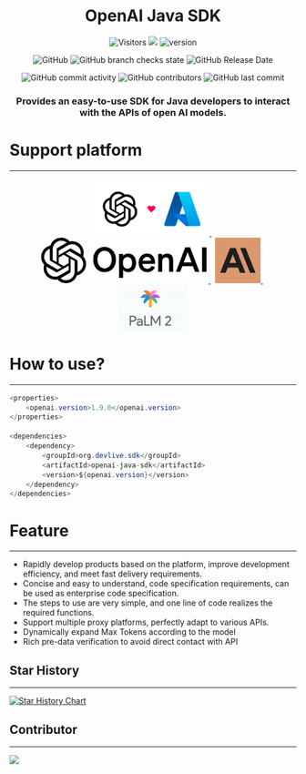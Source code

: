 <div align="center">

# OpenAI Java SDK

![Visitors](https://api.visitorbadge.io/api/visitors?path=https%3A%2F%2Fgithub.com%2Fdevlive-community%2Fopenai-java-sdk&countColor=%23263759&style=flat)
[![](https://tokei.rs/b1/github/devlive-community/openai-java-sdk)](https://github.com/devlive-community/openai-java-sdk)
![version](https://img.shields.io/github/v/release/devlive-community/openai-java-sdk.svg)

![GitHub](https://img.shields.io/github/license/devlive-community/openai-java-sdk)
![GitHub branch checks state](https://img.shields.io/github/checks-status/devlive-community/openai-java-sdk/master?style=flat-square)
![GitHub Release Date](https://img.shields.io/github/release-date/devlive-community/openai-java-sdk?style=flat-square)

![GitHub commit activity](https://img.shields.io/github/commit-activity/y/devlive-community/openai-java-sdk?style=flat-square)
![GitHub contributors](https://img.shields.io/github/contributors-anon/devlive-community/openai-java-sdk?style=flat-square)
![GitHub last commit](https://img.shields.io/github/last-commit/devlive-community/openai-java-sdk?style=flat-square)

<h3> Provides an easy-to-use SDK for Java developers to interact with the APIs of open AI models.</h3>

</div>

# Support platform

---

<div align="center">
    <a href="https://azure.microsoft.com/en-us/products/ai-services/openai-service" target="_blank">
        <img src="images/azure.png" alt="Azure" height="100" />
    </a>&nbsp;
    <a href="https://openai.com" target="_blank">
        <img src="images/openai.png" alt="OpenAi" height="80" />
    </a>&nbsp;
    <a href="https://claude.ai/" target="_blank">
        <img src="images/claude.png" alt="Claude" height="80" />
    </a>&nbsp;
    <a href="https://developers.generativeai.google/products/palm" target="_blank">
        <img src="images/google-palm.png" alt="Google PaLM" height="80" />
    </a>
</div>

# How to use?

---

```java
<properties>
    <openai.version>1.9.0</openai.version>
</properties>

<dependencies>
    <dependency>
        <groupId>org.devlive.sdk</groupId>
        <artifactId>openai-java-sdk</artifactId>
        <version>${openai.version}</version>
    </dependency>
</dependencies>
```

# Feature

---

- Rapidly develop products based on the platform, improve development efficiency, and meet fast delivery requirements.
- Concise and easy to understand, code specification requirements, can be used as enterprise code specification.
- The steps to use are very simple, and one line of code realizes the required functions.
- Support multiple proxy platforms, perfectly adapt to various APIs.
- Dynamically expand Max Tokens according to the model
- Rich pre-data verification to avoid direct contact with API

## Star History

---

[![Star History Chart](https://api.star-history.com/svg?repos=devlive-community/openai-java-sdk&type=Date)](https://star-history.com/#devlive-community/openai-java-sdk&Date)

## Contributor

---

<a href="https://github.com/devlive-community/openai-java-sdk/graphs/contributors">
  <img src="https://contrib.rocks/image?repo=devlive-community/openai-java-sdk" />
</a>
